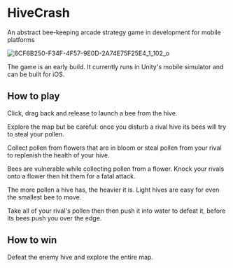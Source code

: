 # HiveCrash
An abstract bee-keeping arcade strategy game in development for mobile platforms

![6CF6B250-F34F-4F57-9E0D-2A74E75F25E4_1_102_o](https://user-images.githubusercontent.com/69108995/199711586-8c476f00-0bf5-4a3c-a481-24830eccbb8f.jpeg)


The game is an early build. It currently runs in Unity's mobile simulator and can be built for iOS.

## How to play

Click, drag back and release to launch a bee from the hive.

Explore the map but be careful: once you disturb a rival hive its bees will try to steal your pollen.

Collect pollen from flowers that are in bloom or steal pollen from your rival to replenish the health of your hive.

Bees are vulnerable while collecting pollen from a flower. Knock your rivals onto a flower then hit them for a fatal attack.

The more pollen a hive has, the heavier it is. Light hives are easy for even the smallest bee to move.

Take all of your rival's pollen then then push it into water to defeat it, before its bees push you over the edge.

## How to win

Defeat the enemy hive and explore the entire map.